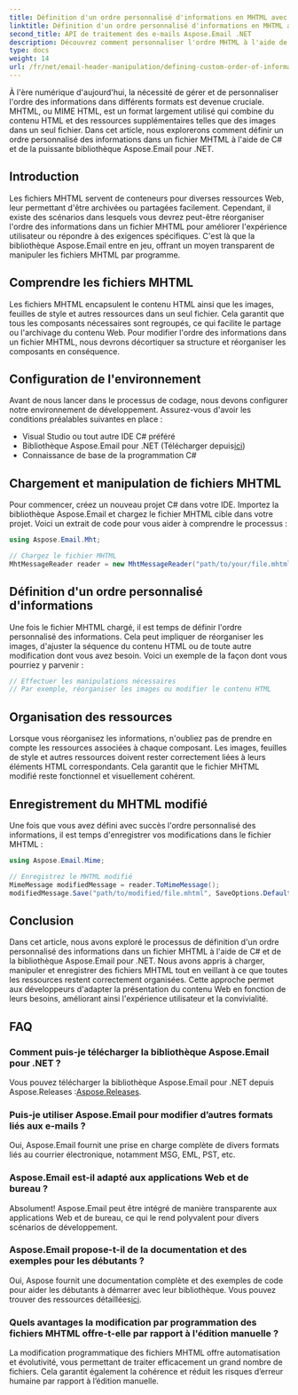 ```yaml
---
title: Définition d'un ordre personnalisé d'informations en MHTML avec C#
linktitle: Définition d'un ordre personnalisé d'informations en MHTML avec C#
second_title: API de traitement des e-mails Aspose.Email .NET
description: Découvrez comment personnaliser l'ordre MHTML à l'aide de C# et Aspose.Email pour .NET. Guide étape par étape avec code pour une organisation efficace des informations. Boostez l’expérience utilisateur maintenant !
type: docs
weight: 14
url: /fr/net/email-header-manipulation/defining-custom-order-of-information-in-mhtml-with-csharp/
---
```


À l'ère numérique d'aujourd'hui, la nécessité de gérer et de personnaliser l'ordre des informations dans différents formats est devenue cruciale. MHTML, ou MIME HTML, est un format largement utilisé qui combine du contenu HTML et des ressources supplémentaires telles que des images dans un seul fichier. Dans cet article, nous explorerons comment définir un ordre personnalisé des informations dans un fichier MHTML à l'aide de C# et de la puissante bibliothèque Aspose.Email pour .NET.

## Introduction

Les fichiers MHTML servent de conteneurs pour diverses ressources Web, leur permettant d'être archivées ou partagées facilement. Cependant, il existe des scénarios dans lesquels vous devrez peut-être réorganiser l'ordre des informations dans un fichier MHTML pour améliorer l'expérience utilisateur ou répondre à des exigences spécifiques. C'est là que la bibliothèque Aspose.Email entre en jeu, offrant un moyen transparent de manipuler les fichiers MHTML par programme.

## Comprendre les fichiers MHTML

Les fichiers MHTML encapsulent le contenu HTML ainsi que les images, feuilles de style et autres ressources dans un seul fichier. Cela garantit que tous les composants nécessaires sont regroupés, ce qui facilite le partage ou l'archivage du contenu Web. Pour modifier l'ordre des informations dans un fichier MHTML, nous devrons décortiquer sa structure et réorganiser les composants en conséquence.

## Configuration de l'environnement

Avant de nous lancer dans le processus de codage, nous devons configurer notre environnement de développement. Assurez-vous d'avoir les conditions préalables suivantes en place :

- Visual Studio ou tout autre IDE C# préféré
-  Bibliothèque Aspose.Email pour .NET (Télécharger depuis[ici](https://releases.aspose.com/email/net))
- Connaissance de base de la programmation C#

## Chargement et manipulation de fichiers MHTML

Pour commencer, créez un nouveau projet C# dans votre IDE. Importez la bibliothèque Aspose.Email et chargez le fichier MHTML cible dans votre projet. Voici un extrait de code pour vous aider à comprendre le processus :

```csharp
using Aspose.Email.Mht;

// Chargez le fichier MHTML
MhtMessageReader reader = new MhtMessageReader("path/to/your/file.mhtml");
```

## Définition d'un ordre personnalisé d'informations

Une fois le fichier MHTML chargé, il est temps de définir l'ordre personnalisé des informations. Cela peut impliquer de réorganiser les images, d'ajuster la séquence du contenu HTML ou de toute autre modification dont vous avez besoin. Voici un exemple de la façon dont vous pourriez y parvenir :

```csharp
// Effectuer les manipulations nécessaires
// Par exemple, réorganiser les images ou modifier le contenu HTML
```

## Organisation des ressources

Lorsque vous réorganisez les informations, n'oubliez pas de prendre en compte les ressources associées à chaque composant. Les images, feuilles de style et autres ressources doivent rester correctement liées à leurs éléments HTML correspondants. Cela garantit que le fichier MHTML modifié reste fonctionnel et visuellement cohérent.

## Enregistrement du MHTML modifié

Une fois que vous avez défini avec succès l'ordre personnalisé des informations, il est temps d'enregistrer vos modifications dans le fichier MHTML :

```csharp
using Aspose.Email.Mime;

// Enregistrez le MHTML modifié
MimeMessage modifiedMessage = reader.ToMimeMessage();
modifiedMessage.Save("path/to/modified/file.mhtml", SaveOptions.DefaultMhtml);
```

## Conclusion

Dans cet article, nous avons exploré le processus de définition d'un ordre personnalisé des informations dans un fichier MHTML à l'aide de C# et de la bibliothèque Aspose.Email pour .NET. Nous avons appris à charger, manipuler et enregistrer des fichiers MHTML tout en veillant à ce que toutes les ressources restent correctement organisées. Cette approche permet aux développeurs d'adapter la présentation du contenu Web en fonction de leurs besoins, améliorant ainsi l'expérience utilisateur et la convivialité.

## FAQ

### Comment puis-je télécharger la bibliothèque Aspose.Email pour .NET ?

 Vous pouvez télécharger la bibliothèque Aspose.Email pour .NET depuis Aspose.Releases :[Aspose.Releases](https://releases.aspose.com/email/net/).

### Puis-je utiliser Aspose.Email pour modifier d’autres formats liés aux e-mails ?

Oui, Aspose.Email fournit une prise en charge complète de divers formats liés au courrier électronique, notamment MSG, EML, PST, etc.

### Aspose.Email est-il adapté aux applications Web et de bureau ?

Absolument! Aspose.Email peut être intégré de manière transparente aux applications Web et de bureau, ce qui le rend polyvalent pour divers scénarios de développement.

### Aspose.Email propose-t-il de la documentation et des exemples pour les débutants ?

Oui, Aspose fournit une documentation complète et des exemples de code pour aider les débutants à démarrer avec leur bibliothèque. Vous pouvez trouver des ressources détaillées[ici](https://reference.aspose.com/email/net/).

### Quels avantages la modification par programmation des fichiers MHTML offre-t-elle par rapport à l'édition manuelle ?

La modification programmatique des fichiers MHTML offre automatisation et évolutivité, vous permettant de traiter efficacement un grand nombre de fichiers. Cela garantit également la cohérence et réduit les risques d’erreur humaine par rapport à l’édition manuelle.

